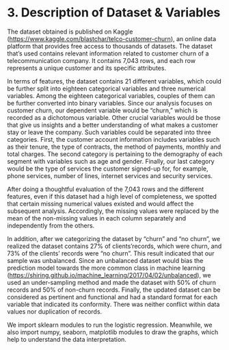 # 3. Description of Dataset & Variables
The dataset obtained is published on Kaggle (https://www.kaggle.com/blastchar/telco-customer-churn), an online data platform that provides free access to thousands of datasets. The dataset that’s used contains relevant information related to customer churn of a telecommunication company. It contains 7,043 rows, and each row represents a unique customer and its specific attributes. 

In terms of features, the dataset contains 21 different variables, which could be further split into eighteen categorical variables and three numerical variables. Among the eighteen categorical variables, couples of them can be further converted into binary variables. Since our analysis focuses on customer churn, our dependent variable would be “churn,” which is recorded as a dichotomous variable. Other crucial variables would be those that give us insights and a better understanding of what makes a customer stay or leave the company. Such variables could be separated into three categories. First, the customer account information includes variables such as their tenure, the type of contracts, the method of payments, monthly and total charges. The second category is pertaining to the demography of each segment with variables such as age and gender. Finally, our last category would be the type of services the customer signed-up for, for example, phone services, number of lines, internet services and security services. 

After doing a thoughtful evaluation of the 7,043 rows and the different features, even if this dataset had a high level of completeness, we spotted that certain missing numerical values existed and would affect the subsequent analysis. Accordingly, the missing values were replaced by the mean of the non-missing values in each column separately and independently from the others. 

In addition, after we categorizing the dataset by “churn” and “no churn”, we realized the dataset contains 27% of clients’records, which were churn, and 73% of the clients’ records were “no churn”. This result indicated that our sample was unbalanced. Since an unbalanced dataset would bias the prediction model towards the more common class in machine learning (https://shiring.github.io/machine_learning/2017/04/02/unbalanced), we used an under-sampling method and made the dataset with 50% of churn records and 50% of non-churn records. Finally, the updated dataset can be considered as pertinent and functional and had a standard format for each variable that indicated its conformity. There was neither conflict within data values nor duplication of records.

We import sklearn modules to run the logistic regression. Meanwhile, we also import numpy, seaborn, matplotlib modules to draw the graphs, which help to understand the data interpretation.
